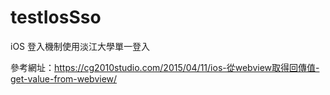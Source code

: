 # testIosSso
iOS 登入機制使用淡江大學單一登入

參考網址：https://cg2010studio.com/2015/04/11/ios-從webview取得回傳值-get-value-from-webview/
